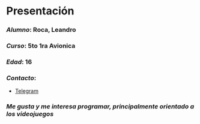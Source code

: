 # Presentación
### *Alumno*: Roca, Leandro 
### *Curso*: 5to 1ra Avionica
### *Edad*: 16
### *Contacto*:
  - [Telegram](https://t.me/leandroRoca)
### *Me gusta y me interesa programar, principalmente orientado a los videojuegos*    
